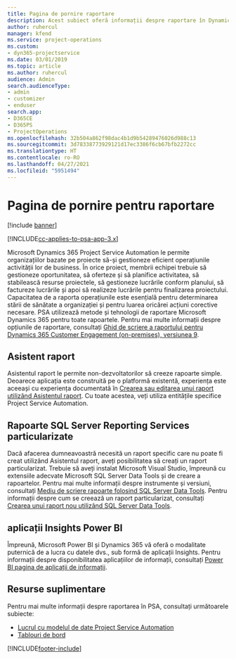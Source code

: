 ```yaml
---
title: Pagina de pornire raportare
description: Acest subiect oferă informații despre raportare în Dynamics 365 Project Service Automation.
author: ruhercul
manager: kfend
ms.service: project-operations
ms.custom:
- dyn365-projectservice
ms.date: 03/01/2019
ms.topic: article
ms.author: ruhercul
audience: Admin
search.audienceType:
- admin
- customizer
- enduser
search.app:
- D365CE
- D365PS
- ProjectOperations
ms.openlocfilehash: 32b504a862f98dac4b1d9b54289476026d988c13
ms.sourcegitcommit: 3d78338773929121d17ec3386f6cb67bfb2272cc
ms.translationtype: HT
ms.contentlocale: ro-RO
ms.lasthandoff: 04/27/2021
ms.locfileid: "5951494"
---
```

# <a name="reporting-home-page"></a>Pagina de pornire pentru raportare

[!include [banner](../includes/psa-now-project-operations.md)]

[!INCLUDE[cc-applies-to-psa-app-3.x](../includes/cc-applies-to-psa-app-3x.md)]

Microsoft Dynamics 365 Project Service Automation le permite organizațiilor bazate pe proiecte să-și gestioneze eficient operațiunile activității lor de business. În orice proiect, membrii echipei trebuie să gestioneze oportunitatea, să oferteze și să planifice activitatea, să stabilească resurse proiectele, să gestioneze lucrările conform planului, să factureze lucrările și apoi să realizeze lucrările pentru finalizarea proiectului. Capacitatea de a raporta operațiunile este esențială pentru determinarea stării de sănătate a organizației și pentru luarea oricărei acțiuni corective necesare. PSA utilizează metode și tehnologii de raportare Microsoft Dynamics 365 pentru toate rapoartele. Pentru mai multe informații despre opțiunile de raportare, consultați [Ghid de scriere a raportului pentru Dynamics 365 Customer Engagement (on-premises), versiunea 9](/dynamics365/customerengagement/on-premises/analytics/reporting-analytics-with-dynamics-365).

## <a name="report-wizard"></a>Asistent raport

Asistentul raport le permite non-dezvoltatorilor să creeze rapoarte simple. Deoarece aplicația este construită pe o platformă existentă, experiența este aceeași cu experiența documentată în [Crearea sau editarea unui raport utilizând Asistentul raport](/dynamics365/customerengagement/on-premises/basics/create-edit-copy-report-wizard). Cu toate acestea, veți utiliza entitățile specifice Project Service Automation.

## <a name="custom-sql-server-reporting-services-reports"></a>Rapoarte SQL Server Reporting Services particularizate

Dacă afacerea dumneavoastră necesită un raport specific care nu poate fi creat utilizând Asistentul raport, aveți posibilitatea să creați un raport particularizat. Trebuie să aveți instalat Microsoft Visual Studio, împreună cu extensiile adecvate Microsoft SQL Server Data Tools și de creare a rapoartelor. Pentru mai multe informații despre instrumente și versiuni, consultați [Mediu de scriere rapoarte folosind SQL Server Data Tools](/dynamics365/customerengagement/on-premises/analytics/report-writing-environment-using-sql-server-data-tools). Pentru informații despre cum se creează un raport particularizat, consultați [Crearea unui raport nou utilizând SQL Server Data Tools](/dynamics365/customerengagement/on-premises/analytics/create-a-new-report-using-sql-server-data-tools).

## <a name="power-bi-insights-apps"></a>aplicații Insights Power BI

Împreună, Microsoft Power BI și Dynamics 365 vă oferă o modalitate puternică de a lucra cu datele dvs., sub formă de aplicații Insights. Pentru informații despre disponibilitatea aplicațiilor de informații, consultați [Power BI pagina de aplicații de informații](https://powerbi.microsoft.com/power-bi-insights-apps/).


## <a name="additional-resources"></a>Resurse suplimentare
Pentru mai multe informații despre raportarea în PSA, consultați următoarele subiecte:

- [Lucrul cu modelul de date Project Service Automation](reports-working-project-service-data-model.md)
- [Tablouri de bord](reports-dashboards.md)



[!INCLUDE[footer-include](../includes/footer-banner.md)]